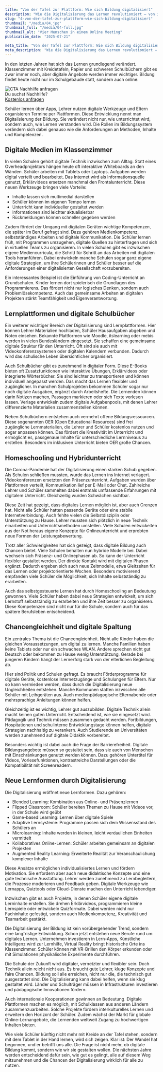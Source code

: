 ```yaml
---
title: "Von der Tafel zur Plattform: Wie sich Bildung digitalisiert"
description: "Wie die Digitalisierung das Lernen revolutioniert – von interaktiven Whiteboards und Lernplattformen bis zu Homeschooling und neuen Lernformen."
slug: "4-von-der-tafel-zur-plattform-wie-sich-bildung-digitalisiert"
thumbnail: "/media/04.jpg"
thumbnail_full: "/media/04-full.jpg"
thumbnail_alt: "Vier Menschen in einem Online Meeting"
publication_date: "2025-07-21"

meta_title: "Von der Tafel zur Plattform: Wie sich Bildung digitalisiert"
meta_description: "Wie die Digitalisierung das Lernen revolutioniert – von interaktiven Whiteboards und Lernplattformen bis zu Homeschooling und neuen Lernformen."
---
```


In den letzten Jahren hat sich das Lernen grundlegend verändert. Klassenzimmer mit Kreidetafeln, Papier und schweren Schulbüchern gibt es zwar immer noch, aber digitale Angebote werden immer wichtiger. Bildung findet heute nicht nur im Schulgebäude statt, sondern auch online.

<div class="cta-wrapper">
    <img src="/media/cta.jpg" alt="CTA Nachhilfe anfragen" class="cta-img" />
    <div class="cta-content">
        <div class="style-h4">Du suchst Nachhilfe?</div>
        <a href="https://anfrage.agora-nachhilfe.de/" class="btn btn-white">Kostenlos anfragen</a>
    </div>
</div>

Schüler lernen über Apps, Lehrer nutzen digitale Werkzeuge und Eltern organisieren Termine per Plattformen. Diese Entwicklung nennt man Digitalisierung der Bildung. Sie verändert nicht nur, wie unterrichtet wird, sondern auch, wie Lernen verstanden wird. Die Rollen im Bildungssystem verändern sich dabei genauso wie die Anforderungen an Methoden, Inhalte und Kompetenzen.

## Digitale Medien im Klassenzimmer

In vielen Schulen gehört digitale Technik inzwischen zum Alltag. Statt eines Overheadprojektors hängen heute oft interaktive Whiteboards an den Wänden. Schüler arbeiten mit Tablets oder Laptops. Aufgaben werden digital verteilt und bearbeitet. Das Internet wird als Informationsquelle genutzt, Erklärvideos ersetzen manchmal den Frontalunterricht. Diese neuen Werkzeuge bringen viele Vorteile:

- Inhalte lassen sich multimedial darstellen
- Schüler können im eigenen Tempo lernen
- Unterricht kann individueller gestaltet werden
- Informationen sind leichter aktualisierbar
- Rückmeldungen können schneller gegeben werden

Zudem fördert der Umgang mit digitalen Geräten wichtige Kompetenzen, die später im Beruf gefragt sind. Dazu gehören Medienkompetenz, selbstständiges Arbeiten und digitale Kommunikation. Die Schüler lernen früh, mit Programmen umzugehen, digitale Quellen zu hinterfragen und sich in virtuellen Teams zu organisieren. In vielen Schulen gibt es inzwischen eigene Mediencurricula, die Schritt für Schritt an das Arbeiten mit digitalen Tools heranführen. Dabei entwickeln manche Schulen sogar ganz eigene digitale Strategien, um ihre Schülerinnen und Schüler besser auf die Anforderungen einer digitalisierten Gesellschaft vorzubereiten.

Ein interessantes Beispiel ist die Einführung von Coding-Unterricht an Grundschulen. Kinder lernen dort spielerisch die Grundlagen des Programmierens. Das fördert nicht nur logisches Denken, sondern auch Problemlösekompetenz. Auch das gemeinsame Arbeiten an digitalen Projekten stärkt Teamfähigkeit und Eigenverantwortung.

## Lernplattformen und digitale Schulbücher

Ein weiterer wichtiger Bereich der Digitalisierung sind Lernplattformen. Hier können Lehrer Materialien hochladen, Schüler Hausaufgaben abgeben und Noten einsehen. Bekannte Plattformen wie Moodle, itslearning oder mebis werden in vielen Bundesländern eingesetzt. Sie schaffen eine gemeinsame digitale Struktur für den Unterricht. Oft sind sie auch mit Videokonferenzsystemen oder digitalen Kalendern verbunden. Dadurch wird das schulische Leben übersichtlicher organisiert.

Auch Schulbücher gibt es zunehmend in digitaler Form. Diese E-Books bieten oft Zusatzfunktionen wie interaktive Übungen, Erklärvideos oder integrierte Wörterbücher. Sie sind leichter zu transportieren und können individuell angepasst werden. Das macht das Lernen flexibler und zugänglicher. In manchen Schulprojekten bekommen Schüler sogar nur noch digitale Ausgaben, ergänzt durch Arbeitshefte. Die Lernenden können darin Notizen machen, Passagen markieren oder sich Texte vorlesen lassen. Verlage entwickeln zudem digitale Aufgabenpools, mit denen Lehrer differenzierte Materialien zusammenstellen können.

Neben Schulbüchern entstehen auch vermehrt offene Bildungsressourcen. Diese sogenannten OER (Open Educational Resources) sind frei zugängliche Lernmaterialien, die Lehrer und Schüler kostenlos nutzen und sogar anpassen können. Das fördert die Kreativität im Unterricht und ermöglicht es, passgenaue Inhalte für unterschiedliche Lernniveaus zu erstellen. Besonders im inklusiven Unterricht bieten OER große Chancen.

## Homeschooling und Hybridunterricht

Die Corona-Pandemie hat der Digitalisierung einen starken Schub gegeben. Als Schulen schließen mussten, wurde das Lernen ins Internet verlagert. Videokonferenzen ersetzten den Präsenzunterricht, Aufgaben wurden über Plattformen verteilt, Kommunikation lief per E-Mail oder Chat. Zahlreiche Lehrer und Schüler sammelten dabei erstmals umfassende Erfahrungen mit digitalem Unterricht. Gleichzeitig wurden Schwächen sichtbar.

Diese Zeit hat gezeigt, dass digitales Lernen möglich ist, aber auch Grenzen hat. Nicht alle Schüler hatten passende Geräte oder eine stabile Internetverbindung. Auch fehlte vielen die Selbstdisziplin oder Unterstützung zu Hause. Lehrer mussten sich plötzlich in neue Technik einarbeiten und Unterrichtsmethoden umstellen. Viele Schulen entwickelten aus der Not heraus eigene Konzepte für Onlineunterricht und erprobten neue Formen der Leistungsbewertung.

Trotz aller Schwierigkeiten hat sich gezeigt, dass digitale Bildung auch Chancen bietet. Viele Schulen behalten nun hybride Modelle bei. Dabei wechseln sich Präsenz- und Onlinephasen ab. So kann der Unterricht flexibler gestaltet werden. Der direkte Kontakt wird mit digitalen Phasen ergänzt. Dadurch ergeben sich auch neue Zeitmodelle, etwa Gleitzeiten für das Lernen oder projektorientierte Wochen. Besonders motivierend empfanden viele Schüler die Möglichkeit, sich Inhalte selbstständig zu erarbeiten.

Auch das selbstgesteuerte Lernen hat durch Homeschooling an Bedeutung gewonnen. Viele Schüler haben dabei neue Strategien entwickelt, um sich Lernstoff selbstständig zu erarbeiten und ihre Zeit besser zu organisieren. Diese Kompetenzen sind nicht nur für die Schule, sondern auch für das spätere Berufsleben entscheidend.

## Chancengleichheit und digitale Spaltung

Ein zentrales Thema ist die Chancengleichheit. Nicht alle Kinder haben die gleichen Voraussetzungen, um digital zu lernen. Manche Familien haben keine Tablets oder nur ein schwaches WLAN. Andere sprechen nicht gut Deutsch oder bekommen zu Hause wenig Unterstützung. Gerade bei jüngeren Kindern hängt der Lernerfolg stark von der elterlichen Begleitung ab.

Hier sind Politik und Schulen gefragt. Es braucht Förderprogramme für digitale Geräte, kostenlose Internetzugänge und Schulungen für Eltern. Nur so kann vermieden werden, dass durch die Digitalisierung neue Ungleichheiten entstehen. Manche Kommunen statten inzwischen alle Schüler mit Leihgeräten aus. Auch medienpädagogische Elternabende oder mehrsprachige Anleitungen können helfen.

Gleichzeitig ist es wichtig, Lehrer gut auszubilden. Digitale Technik allein macht keinen guten Unterricht. Entscheidend ist, wie sie eingesetzt wird. Pädagogik und Technik müssen zusammen gedacht werden. Fortbildungen, Hospitationen und schulinterne Entwicklungstage können helfen, digitale Strategien nachhaltig zu verankern. Auch Studierende an Universitäten werden zunehmend auf digitale Didaktik vorbereitet.

Besonders wichtig ist dabei auch die Frage der Barrierefreiheit. Digitale Bildungsangebote müssen so gestaltet sein, dass sie auch von Menschen mit Einschränkungen genutzt werden können. Dazu gehören Untertitel für Videos, Vorlesefunktionen, kontrastreiche Darstellungen oder die Kompatibilität mit Screenreadern.

## Neue Lernformen durch Digitalisierung

Die Digitalisierung eröffnet neue Lernformen. Dazu gehören:

- Blended Learning: Kombination aus Online- und Präsenzlernen
- Flipped Classroom: Schüler bereiten Themen zu Hause mit Videos vor, in der Schule wird geübt
- Game-based Learning: Lernen über digitale Spiele
- Adaptive Lernsysteme: Programme passen sich dem Wissensstand des Schülers an
- Microlearning: Inhalte werden in kleinen, leicht verdaulichen Einheiten vermittelt
- Kollaboratives Online-Lernen: Schüler arbeiten gemeinsam an digitalen Projekten
- Augmented Reality Learning: Erweiterte Realität zur Veranschaulichung komplexer Inhalte

Diese Ansätze ermöglichen individualisiertes Lernen und fördern Motivation. Sie erfordern aber auch neue didaktische Konzepte und eine gute technische Ausstattung. Lehrer werden zunehmend zu Lernbegleitern, die Prozesse moderieren und Feedback geben. Digitale Werkzeuge wie Lernapps, Quiztools oder Cloud-Dienste machen den Unterricht lebendiger.

Inzwischen gibt es auch Projekte, in denen Schüler eigene digitale Lerninhalte erstellen. Sie drehen Erklärvideos, programmieren kleine Lernspiele oder entwickeln Quizformate. Dabei werden nicht nur Fachinhalte gefestigt, sondern auch Medienkompetenz, Kreativität und Teamarbeit gestärkt.

Die Digitalisierung der Bildung ist kein vorübergehender Trend, sondern eine langfristige Entwicklung. Schon jetzt entstehen neue Berufe rund um digitales Lernen. Unternehmen investieren in Lern-Apps, Künstliche Intelligenz wird zur Lernhilfe, Virtual Reality bringt historische Orte ins Klassenzimmer. Schüler können mit VR-Brillen den Körper erkunden oder mit Simulationen physikalische Experimente durchführen.

Die Schule der Zukunft wird digitaler, vernetzter und flexibler sein. Doch Technik allein reicht nicht aus. Es braucht gute Lehrer, kluge Konzepte und faire Chancen. Bildung soll alle erreichen, nicht nur die, die technisch gut ausgestattet sind. Die Digitalisierung kann dabei helfen, wenn sie klug gestaltet wird. Länder und Schulträger müssen in Infrastrukturen investieren und pädagogische Innovationen fördern.

Auch internationale Kooperationen gewinnen an Bedeutung. Digitale Plattformen machen es möglich, mit Schulklassen aus anderen Ländern zusammenzuarbeiten. Solche Projekte fördern interkulturelles Lernen und erweitern den Horizont der Schüler. Zudem wächst der Markt für globale Online-Lernangebote, die Lernenden weltweit Zugang zu hochwertigen Inhalten bieten.

Wie viele Schüler künftig nicht mehr mit Kreide an der Tafel stehen, sondern mit dem Tablet in der Hand lernen, wird sich zeigen. Klar ist: Der Wandel hat begonnen, und er betrifft uns alle. Die Frage ist nicht mehr, ob digitale Bildung kommt, sondern wie wir sie gestalten wollen. Die nächsten Jahre werden entscheidend dafür sein, wie gut es gelingt, alle auf diesem Weg mitzunehmen und die Chancen der Digitalisierung wirklich für alle zu nutzen.
